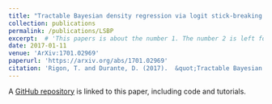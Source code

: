 ```yaml
---
title: "Tractable Bayesian density regression via logit stick-breaking priors"
collection: publications
permalink: /publications/LSBP
excerpt:  # 'This papers is about the number 1. The number 2 is left for future work.'
date: 2017-01-11
venue: 'ArXiv:1701.02969'
paperurl: 'https://arxiv.org/abs/1701.02969'
citation: 'Rigon, T. and Durante, D. (2017).  &quot;Tractable Bayesian density regression via logit stick-breaking priors.&quot; <i>ArXiv:1701.02969</i>.'
---
```


A [GitHub repository](https://github.com/tommasorigon/LSBP) is linked to this paper, including code and tutorials.
